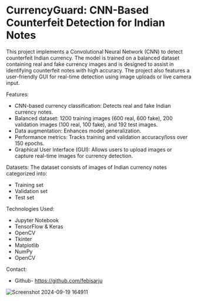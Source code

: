 # CurrencyGuard: CNN-Based Counterfeit Detection for Indian Notes

This project implements a Convolutional Neural Network (CNN) to detect counterfeit Indian currency. The model is trained on a balanced dataset containing real and fake currency images and is designed to assist in identifying counterfeit notes with high accuracy. The project also features a user-friendly GUI for real-time detection using image uploads or live camera input.

Features:
- CNN-based currency classification: Detects real and fake Indian currency notes.
- Balanced dataset: 1200 training images (600 real, 600 fake), 200 validation images (100 real, 100 fake), and 192 test images.
- Data augmentation: Enhances model generalization.
- Performance metrics: Tracks training and validation accuracy/loss over 150 epochs.
- Graphical User Interface (GUI): Allows users to upload images or capture real-time images for currency detection.

Datasets:
The dataset consists of images of Indian currency notes categorized into:
- Training set
- Validation set
- Test set

Technologies Used:
- Jupyter Notebook
- TensorFlow & Keras
- OpenCV
- Tkinter
- Matplotlib
- NumPy
- OpenCV

Contact:
- Github- https://github.com/febisarju


![Screenshot 2024-09-19 164911](https://github.com/user-attachments/assets/4d9fc29d-1afd-4d82-935d-cf038d930907)
